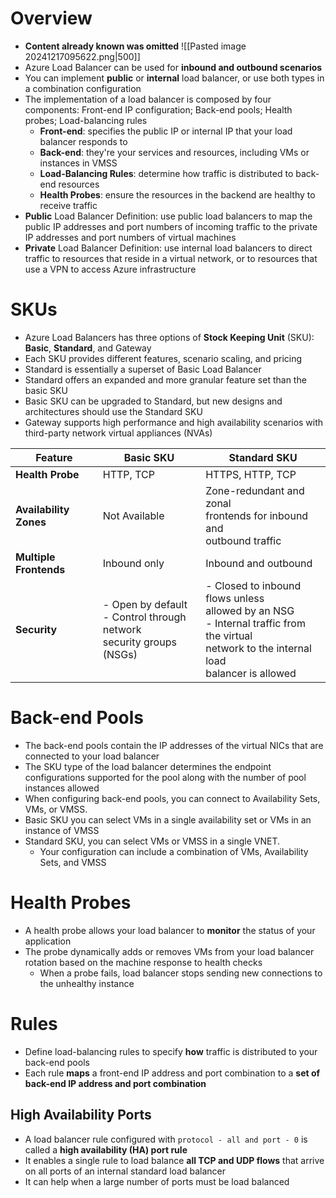 # Overview
- **Content already known was omitted**
![[Pasted image 20241217095622.png|500]]
- Azure Load Balancer can be used for **inbound and outbound scenarios**
- You can implement **public** or **internal** load balancer, or use both types in a combination configuration
- The implementation of a load balancer is composed by four components: Front-end IP configuration; Back-end pools; Health probes; Load-balancing rules
	- **Front-end**: specifies the public IP or internal IP that your load balancer responds to
	- **Back-end**: they're your services and resources, including VMs or instances in VMSS
	- **Load-Balancing Rules**: determine how traffic is distributed to back-end resources
	- **Health Probes**: ensure the resources in the backend are healthy to receive traffic
- **Public** Load Balancer Definition: use public load balancers to map the public IP addresses and port numbers of incoming traffic to the private IP addresses and port numbers of virtual machines
- **Private** Load Balancer Definition: use internal load balancers to direct traffic to resources that reside in a virtual network, or to resources that use a VPN to access Azure infrastructure
# SKUs
- Azure Load Balancers has three options of **Stock Keeping Unit** (SKU): **Basic**, **Standard**, and Gateway
- Each SKU provides different features, scenario scaling, and pricing
- Standard is essentially a superset of Basic Load Balancer
- Standard offers an expanded and more granular feature set than the basic SKU
- Basic SKU can be upgraded to Standard, but new designs and architectures should use the Standard SKU
- Gateway supports high performance and high availability scenarios with third-party network virtual appliances (NVAs)

| Feature                | Basic SKU                                                                | Standard SKU                                                                                                                                        |
| ---------------------- | ------------------------------------------------------------------------ | --------------------------------------------------------------------------------------------------------------------------------------------------- |
| **Health Probe**       | HTTP, TCP                                                                | HTTPS, HTTP, TCP                                                                                                                                    |
| **Availability Zones** | Not Available                                                            | Zone-redundant and zonal<br>frontends for inbound and<br>outbound traffic                                                                           |
| **Multiple Frontends** | Inbound only                                                             | Inbound and outbound                                                                                                                                |
| **Security**           | - Open by default<br>- Control through network<br>security groups (NSGs) | - Closed to inbound flows unless<br>allowed by an NSG<br>- Internal traffic from the virtual<br>network to the internal load<br>balancer is allowed |
# Back-end Pools
- The back-end pools contain the IP addresses of the virtual NICs that are connected to your load balancer
- The SKU type of the load balancer determines the endpoint configurations supported for the pool along with the number of pool instances allowed
- When configuring back-end pools, you can connect to Availability Sets, VMs, or VMSS.
- Basic SKU you can select VMs in a single availability set or VMs in an instance of VMSS
- Standard SKU, you can select VMs or VMSS in a single VNET.
	- Your configuration can include a combination of VMs, Availability Sets, and VMSS
# Health Probes
- A health probe allows your load balancer to **monitor** the status of your application
- The probe dynamically adds or removes VMs from your load balancer rotation based on the machine response to health checks
	- When a probe fails, load balancer stops sending new connections to the unhealthy instance
# Rules
- Define load-balancing rules to specify **how** traffic is distributed to your back-end pools
- Each rule **maps** a front-end IP address and port combination to a **set of back-end IP address and port combination**
## High Availability Ports
- A load balancer rule configured with `protocol - all and port - 0` is called a **high availability (HA) port rule**
- It enables a single rule to load balance **all TCP and UDP flows** that arrive on all ports of an internal standard load balancer
- It can help when a large number of ports must be load balanced